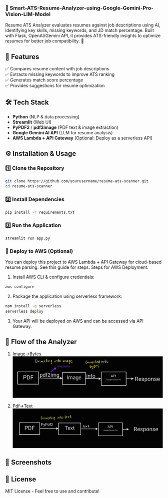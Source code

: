 ### **📌 Smart-ATS-Resume-Analyzer-using-Google-Gemini-Pro-Vision-LIM-Model**  
Resume ATS Analyzer evaluates resumes against job descriptions using AI, identifying key skills, missing keywords, and JD match percentage. Built with Flask, OpenAI/Gemini API, it provides ATS-friendly insights to optimize resumes for better job compatibility. 🚀

## **🚀 Features**  
✅ Compares resume content with job descriptions  
✅ Extracts missing keywords to improve ATS ranking  
✅ Generates match score percentage  
✅ Provides suggestions for resume optimization  

## **🛠️ Tech Stack**  
- **Python** (NLP & data processing)  
- **Streamlit** (Web UI)  
- **PyPDF2** / **pdf2image** (PDF text & image extraction)
- **Google Gemini AI API** (LLM for resume analysis)
- **AWS Lambda + API Gateway** (Optional: Deploy as a serverless API)  

## **⚙️ Installation & Usage**  

### **1️⃣ Clone the Repository**  
```bash
git clone https://github.com/yourusername/resume-ats-scanner.git
cd resume-ats-scanner
```

### **2️⃣ Install Dependencies**  
```bash
pip install -r requirements.txt
```

### **3️⃣ Run the Application**  
```bash
streamlit run app.py
```

### 🔗 Deploy to AWS (Optional)
You can deploy this project to AWS Lambda + API Gateway for cloud-based resume parsing. See this guide for steps.
Steps for AWS Deployment:
1. Install AWS CLI & configure credentials:
```bash
aws configure
```
2. Package the application using serverless framework:
```bash
npm install -g serverless
serverless deploy
```
3. Your API will be deployed on AWS and can be accessed via API Gateway.

## **🔀 Flow of the Analyzer**
1. Image->Bytes
![pdf2img](images/Imagetotext_1.jpg)

2. Pdf->Text
![PyPdf2](images/DirectText_2.jpg)

## **📸 Screenshots**


## **📜 License**
MIT License - Feel free to use and contribute!

